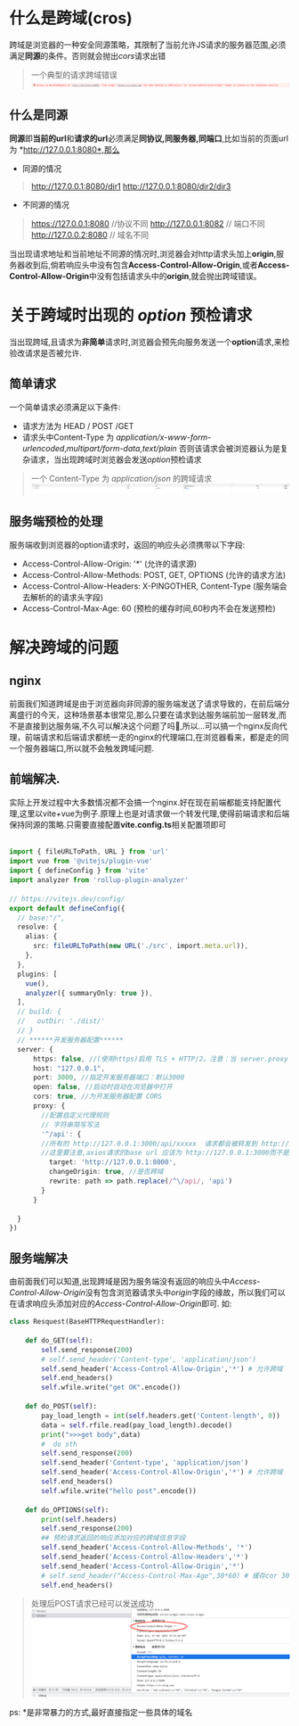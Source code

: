 # 什么是跨域(cros)
跨域是浏览器的一种安全同源策略，其限制了当前允许JS请求的服务器范围,必须满足**同源**的条件。否则就会抛出*cors*请求出错

> 一个典型的请求跨域错误
![一个典型的请求跨域错误](../recource/images/cros_err.png)


## 什么是同源
**同源**即**当前的url**和**请求的url**必须满足**同协议,同服务器,同端口**,比如当前的页面url为 *http://127.0.0.1:8080*,那么
* 同源的情况
> http://127.0.0.1:8080/dir1
> http://127.0.0.1:8080/dir2/dir3

* 不同源的情况
> https://127.0.0.1:8080 //协议不同
> http://127.0.0.1:8082  // 端口不同
> http://127.0.0.2:8080 // 域名不同

当出现请求地址和当前地址不同源的情况时,浏览器会对http请求头加上**origin**,服务器收到后,倘若响应头中没有包含**Access-Control-Allow-Origin**,或者**Access-Control-Allow-Origin**中没有包括请求头中的**origin**,就会抛出跨域错误。


# 关于跨域时出现的 *option* 预检请求
当出现跨域,且请求为**非简单**请求时,浏览器会预先向服务发送一个**option**请求,来检验改请求是否被允许.

## 简单请求
一个简单请求必须满足以下条件:
* 请求方法为 HEAD / POST /GET
* 请求头中Content-Type 为 *application/x-www-form-urlencoded*,*multipart/form-data*,*text/plain*
否则该请求会被浏览器认为是复杂请求，当出现跨域时浏览器会发送*option*预检请求


> 一个 Content-Type 为 *application/json* 的跨域请求
![prefight](../recource/images/prefight.png)


## 服务端预检的处理
服务端收到浏览器的option请求时，返回的响应头必须携带以下字段:
* Access-Control-Allow-Origin: '*'       (允许的请求源)
* Access-Control-Allow-Methods: POST, GET, OPTIONS (允许的请求方法)
* Access-Control-Allow-Headers: X-PINGOTHER, Content-Type (服务端会去解析的的请求头字段)
* Access-Control-Max-Age: 60 (预检的缓存时间,60秒内不会在发送预检) 


# 解决跨域的问题

## nginx
前面我们知道跨域是由于浏览器向非同源的服务端发送了请求导致的，在前后端分离盛行的今天，这种场景基本很常见,那么只要在请求到达服务端前加一层转发,而不是直接到达服务端,不久可以解决这个问题了吗🤭,所以...可以搞一个nginx反向代理，前端请求和后端请求都统一走的nginx的代理端口,在浏览器看来，都是走的同一个服务器端口,所以就不会触发跨域问题.


## 前端解决.
实际上开发过程中大多数情况都不会搞一个nginx.好在现在前端都能支持配置代理,这里以vite+vue为例子.原理上也是对请求做一个转发代理,使得前端请求和后端保持同源的策略.只需要直接配置**vite.config.ts**相关配置项即可
```typescript

import { fileURLToPath, URL } from 'url'
import vue from '@vitejs/plugin-vue'
import { defineConfig } from 'vite'
import analyzer from 'rollup-plugin-analyzer'

// https://vitejs.dev/config/
export default defineConfig({
  // base:"/",
  resolve: {
    alias: {
      src: fileURLToPath(new URL('./src', import.meta.url)),
    },
  },
  plugins: [
    vue(),
    analyzer({ summaryOnly: true }),
  ],
  // build: {
  //   outDir: './dist/'
  // }
  // ******开发服务器配置******
  server: {
      https: false, //(使用https)启用 TLS + HTTP/2。注意：当 server.proxy 选项 也被使用时，将会仅使用 TLS
      host: "127.0.0.1", 
      port: 3000, //指定开发服务器端口：默认3000
      open: false, //启动时自动在浏览器中打开
      cors: true, //为开发服务器配置 CORS
      proxy: {
        //配置自定义代理规则
        // 字符串简写写法
        '^/api': {
        //所有的 http://127.0.0.1:3000/api/xxxxx  请求都会被转发到 http://127.0.0.1:8000/api/xxxxx
        //这里要注意,axios请求的base url 应该为 http://127.0.0.1:3000而不是服务器的地址 http://127.0.0.1:8000
          target: 'http://127.0.0.1:8000',  
          changeOrigin: true, //是否跨域
          rewrite: path => path.replace(/^\/api/, 'api')
        }
      }

  }
})


```

## 服务端解决
由前面我们可以知道,出现跨域是因为服务端没有返回的响应头中*Access-Control-Allow-Origin*没有包含浏览器请求头中*origin*字段的缘故，所以我们可以在请求响应头添加对应的*Access-Control-Allow-Origin*即可.
如:
```python
class Resquest(BaseHTTPRequestHandler):

    def do_GET(self):
        self.send_response(200)
        # self.send_header('Content-type', 'application/json')
        self.send_header('Access-Control-Allow-Origin','*') # 允许跨域
        self.end_headers()
        self.wfile.write("get OK".encode())

    def do_POST(self):
        pay_load_length = int(self.headers.get('Content-length', 0))
        data = self.rfile.read(pay_load_length).decode()
        print(">>>get body",data)
        #  do sth
        self.send_response(200)
        self.send_header('Content-type', 'application/json')
        self.send_header('Access-Control-Allow-Origin','*') # 允许跨域
        self.end_headers()
        self.wfile.write("hello post".encode())

    def do_OPTIONS(self):
        print(self.headers)
        self.send_response(200)
        ## 预检请求返回的响应添加对应的跨域信息字段
        self.send_header('Access-Control-Allow-Methods', '*')
        self.send_header('Access-Control-Allow-Headers','*') 
        self.send_header('Access-Control-Allow-Origin','*')
        # self.send_header("Access-Control-Max-Age",30*60) # 缓存cor 30分钟内不再发送option7
        self.end_headers()

```

> 处理后POST请求已经可以发送成功
![POST](../recource/images/cros_post.png)




ps: *是非常暴力的方式,最好直接指定一些具体的域名
